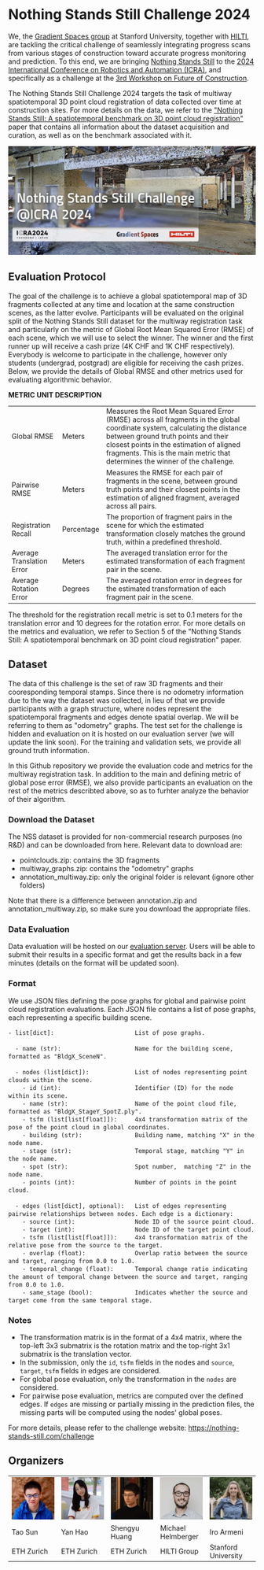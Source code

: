 # Nothing Stands Still Challenge 2024

We, the <a href="https://gradientspaces.stanford.edu/">Gradient Spaces group</a> at Stanford University, together with <a href="https://hilti-challenge.com/index.html">HILTI</a>, are tackling the critical challenge of seamlessly integrating progress scans from various stages of construction toward accurate progress monitoring and prediction. To this end, we are bringing <a href="https://nothing-stands-still.com/">Nothing Stands Still</a> to the <a href="https://2024.ieee-icra.org/">2024 International Conference on Robotics and Automation (ICRA)</a>, and specifically as a challenge at the <a href="https://construction-robots.github.io/">3rd Workshop on Future of Construction</a>.

The Nothing Stands Still Challenge 2024 targets the task of multiway spatiotemporal 3D point cloud registration of data collected over time at construction sites. For more details on the data, we refer to the <a href="https://nothing-stands-still.com/challenge#">"Nothing Stands Still: A spatiotemporal benchmark on 3D point cloud registration"</a> paper that contains all information about the dataset acquisition and curation, as well as on the benchmark associated with it.

<img src="assets/challenge-teaser.jpeg">

## Evaluation Protocol
The goal of the challenge is to achieve a global spatiotemporal map of 3D fragments collected at any time and location at the same construction scenes, as the latter evolve. Participants will be evaluated on the original split of the Nothing Stands Still dataset for the multiway registration task and particularly on the metric of Global Root Mean Squared Error (RMSE) of each scene, which we will use to select the winner. The winner and the first runner up will receive a cash prize (4K CHF and 1K CHF respectively). Everybody is welcome to participate in the challenge, however only students (undergrad, postgrad) are eligible for receiving the cash prizes. Below, we provide the details of Global RMSE and other metrics used for evaluating algorithmic behavior.

<b>METRIC	UNIT	DESCRIPTION</b>
<table>
  <tr>
    <td>Global RMSE</td>
    <td>Meters</td>
    <td>Measures the Root Mean Squared Error (RMSE) across all fragments in the global coordinate system, calculating the distance between ground truth points and their closest points in the estimation of aligned fragments. This is the main metric that determines the winner of the challenge.</td>
  </tr>
  <tr>
    <td>Pairwise RMSE</td>
    <td>Meters</td>
    <td>Measures the RMSE for each pair of fragments in the scene, between ground truth points and their closest points in the estimation of aligned fragment, averaged across all pairs.</td>
  </tr>
  <tr>
    <td>Registration Recall</td>
    <td>Percentage</td>
    <td>The proportion of fragment pairs in the scene for which the estimated transformation closely matches the ground truth, within a predefined threshold.</td>
  </tr>
  <tr>
    <td>Average Translation Error</td>
    <td>Meters</td>
    <td>The averaged translation error for the estimated transformation of each fragment pair in the scene.</td>
  </tr>
  <tr>
    <td>Average Rotation Error</td>
    <td>Degrees</td>
    <td>The averaged rotation error in degrees for the estimated transformation of each fragment pair in the scene.</td>
  </tr>
</table>
		
The threshold for the registration recall metric is set to 0.1 meters for the translation error and 10 degrees for the rotation error. For more details on the metrics and evaluation, we refer to Section 5 of the "Nothing Stands Still: A spatiotemporal benchmark on 3D point cloud registration" paper.



## Dataset
The data of this challenge is the set of raw 3D fragments and their cooresponding temporal stamps. Since there is no odometry information due to the way the dataset was collected, in lieu of that we provide participants with a graph structure, where nodes represent the spatiotemporal fragments and edges denote spatial overlap. We will be referring to them as "odometry" graphs. The test set for the challenge is hidden and evaluation on it is hosted on our evaluation server (we will update the link soon). For the training and validation sets, we provide all ground truth information.

In this Github repository we provide the evaluation code and metrics for the multiway registration task. In addition to the main and defining metric of global pose error (RMSE), we also provide participants an evaluation on the rest of the metrics describted above, so as to furhter analyze the behavior of their algorithm.



### Download the Dataset
The NSS dataset is provided for non-commercial research purposes (no R&D) and can be downloaded from here. Relevant data to download are:
<ul>
  <li> pointclouds.zip:         contains the 3D fragments</li>
  <li> multiway_graphs.zip:     contains the "odometry" graphs</li>
  <li> annotation_multiway.zip: only the original folder is relevant (ignore other folders)</li>
</ul>
Note that there is a difference between annotation.zip and annotation_multiway.zip, so make sure you download the appropriate files.

### Data Evaluation
Data evaluation will be hosted on our <a href="https://eval.nothing-stands-still.com/">evaluation server</a>. Users will be able to submit their results in a specific format and get the results back in a few minutes (details on the format will be updated soon).


### Format
We use JSON files defining the pose graphs for global and pairwise point cloud
registration evaluations. Each JSON file contains a list of pose graphs, each
representing a specific building scene.

```
- list[dict]:                       List of pose graphs.

  - name (str):                     Name for the building scene, formatted as "BldgX_SceneN".

  - nodes (list[dict]):             List of nodes representing point clouds within the scene.
    - id (int):                     Identifier (ID) for the node within its scene.
    - name (str):                   Name of the point cloud file, formatted as "BldgX_StageY_SpotZ.ply".
    - tsfm (list[list[float]]):     4x4 transformation matrix of the pose of the point cloud in global coordinates.
    - building (str):               Building name, matching "X" in the node name.
    - stage (str):                  Temporal stage, matching "Y" in the node name.
    - spot (str):                   Spot number,  matching "Z" in the node name.
    - points (int):                 Number of points in the point cloud.

  - edges (list[dict], optional):   List of edges representing pairwise relationships between nodes. Each edge is a dictionary:
    - source (int):                 Node ID of the source point cloud.
    - target (int):                 Node ID of the target point cloud.
    - tsfm (list[list[float]]):     4x4 transformation matrix of the relative pose from the source to the target.
    - overlap (float):              Overlap ratio between the source and target, ranging from 0.0 to 1.0.
    - temporal_change (float):      Temporal change ratio indicating the amount of temporal change between the source and target, ranging from 0.0 to 1.0.
    - same_stage (bool):            Indicates whether the source and target come from the same temporal stage.
```

### Notes
- The transformation matrix is in the format of a 4x4 matrix, where the top-left 3x3 submatrix is the rotation matrix and the top-right 3x1 submatrix is the translation vector.
- In the submission, only the `id`, `tsfm` fields in the nodes and `source`, `target`, `tsfm` fields in edges are considered.
- For global pose evaluation, only the transformation in the `nodes` are  considered.
- For pairwise pose evaluation, metrics are computed over the defined edges. If `edges`
  are missing or partially missing in the prediction files, the missing parts will be 
  computed using the nodes' global poses.

For more details, please refer to the challenge website:
https://nothing-stands-still.com/challenge

  
## Organizers
<table border="0" width="100%">
	<tr border="0">
		<td width="20%" border="0"><img src="assets/people/tao_sun.jpeg" style="width: 100%; "></td>
		<td width="20%" border="0"><img src="assets/people/yan_hao.jpeg" style="width: 100%;"></td>
		<td width="20%" border="0"><img src="assets/people/shengyu_huang.jpeg" style="width: 100%;"></td>
		<td width="20%" border="0"><img src="assets/people/michael_helmberger.jpeg" style="width: 100%;"></td>
		<td width="20%" border="0"><img src="assets/people/iro_armeni.jpeg" style="width: 100%;"></td>
	</tr>
 	<tr border="0">
		<td width="20%" border="0" text-align="center">Tao Sun</td>
		<td width="20%" border="0" text-align="center">Yan Hao</td>
		<td width="20%" border="0" text-align="center">Shengyu Huang</td>
		<td width="20%" border="0" text-align="center">Michael Helmberger</td>
		<td width="20%" border="0" text-align="center">Iro Armeni</td>
  	</tr>
   	<tr>
		<td width="20%" border="0" text-align="center">ETH Zurich</td>
		<td width="20%" border="0" text-align="center">ETH Zurich</td>
		<td width="20%" border="0" text-align="center">ETH Zurich</td>
		<td width="20%" border="0" text-align="center">HILTI Group</td>
		<td width="20%" border="0" text-align="center">Stanford University</td>
  	</tr>
</table>
